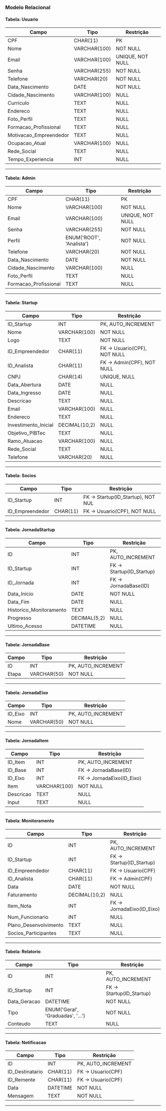 ### Modelo Relacional

#### Tabela: **Usuario**

| Campo                  | Tipo         | Restrição        |
| ---------------------- | ------------ | ---------------- |
| CPF                    | CHAR(11)     | PK               |
| Nome                   | VARCHAR(100) | NOT NULL         |
| Email                  | VARCHAR(100) | UNIQUE, NOT NULL |
| Senha                  | VARCHAR(255) | NOT NULL         |
| Telefone               | VARCHAR(20)  | NOT NULL         |
| Data_Nascimento        | DATE         | NOT NULL         |
| Cidade_Nascimento      | VARCHAR(100) | NULL             |
| Curriculo              | TEXT         | NULL             |
| Endereco               | TEXT         | NULL             |
| Foto_Perfil            | TEXT         | NULL             |
| Formacao_Profissional  | TEXT         | NULL             |
| Motivacao_Empreendedor | TEXT         | NULL             |
| Ocupacao_Atual         | VARCHAR(100) | NULL             |
| Rede_Social            | TEXT         | NULL             |
| Tempo_Experiencia      | INT          | NULL             |

---

#### Tabela: **Admin**

| Campo                 | Tipo                     | Restrição        |
| --------------------- | ------------------------ | ---------------- |
| CPF                   | CHAR(11)                 | PK               |
| Nome                  | VARCHAR(100)             | NOT NULL         |
| Email                 | VARCHAR(100)             | UNIQUE, NOT NULL |
| Senha                 | VARCHAR(255)             | NOT NULL         |
| Perfil                | ENUM('ROOT', 'Analista') | NOT NULL         |
| Telefone              | VARCHAR(20)              | NOT NULL         |
| Data_Nascimento       | DATE                     | NOT NULL         |
| Cidade_Nascimento     | VARCHAR(100)             | NULL             |
| Foto_Perfil           | TEXT                     | NULL             |
| Formacao_Profissional | TEXT                     | NULL             |

---

#### Tabela: **Startup**

| Campo                | Tipo          | Restrição                    |
| -------------------- | ------------- | ---------------------------- |
| ID_Startup           | INT           | PK, AUTO_INCREMENT           |
| Nome                 | VARCHAR(100)  | NOT NULL                     |
| Logo                 | TEXT          | NOT NULL                     |
| ID_Empreendedor      | CHAR(11)      | FK -> Usuario(CPF), NOT NULL |
| ID_Analista          | CHAR(11)      | FK -> Admin(CPF), NOT NULL   |
| CNPJ                 | CHAR(14)      | UNIQUE, NULL                 |
| Data_Abertura        | DATE          | NULL                         |
| Data_Ingresso        | DATE          | NULL                         |
| Descricao            | TEXT          | NULL                         |
| Email                | VARCHAR(100)  | NULL                         |
| Endereco             | TEXT          | NULL                         |
| Investimento_Inicial | DECIMAL(10,2) | NULL                         |
| Objetivo_PIBTec      | TEXT          | NULL                         |
| Ramo_Atuacao         | VARCHAR(100)  | NULL                         |
| Rede_Social          | TEXT          | NULL                         |
| Telefone             | VARCHAR(20)   | NULL                         |

---

#### Tabela: **Socios**

| Campo           | Tipo     | Restrição                          |
| --------------- | -------- | ---------------------------------- |
| ID_Startup      | INT      | FK -> Startup(ID_Startup), NOT NUL |
| ID_Empreendedor | CHAR(11) | FK -> Usuario(CPF), NOT NULL       |

---

#### Tabela: **JornadaStartup**

| Campo                   | Tipo         | Restrição                 |
| ----------------------- | ------------ | ------------------------- |
| ID                      | INT          | PK, AUTO_INCREMENT        |
| ID_Startup              | INT          | FK -> Startup(ID_Startup) |
| ID_Jornada              | INT          | FK -> JornadaBase(ID)     |
| Data_Inicio             | DATE         | NOT NULL                  |
| Data_Fim                | DATE         | NULL                      |
| Historico_Monitoramento | TEXT         | NULL                      |
| Progresso               | DECIMAL(5,2) | NULL                      |
| Ultimo_Acesso           | DATETIME     | NULL                      |

---

#### Tabela: **JornadaBase**

| Campo | Tipo        | Restrição          |
| ----- | ----------- | ------------------ |
| ID    | INT         | PK, AUTO_INCREMENT |
| Etapa | VARCHAR(50) | NOT NULL           |

---

#### Tabela: **JornadaEixo**

| Campo   | Tipo        | Restrição          |
| ------- | ----------- | ------------------ |
| ID_Eixo | INT         | PK, AUTO_INCREMENT |
| Nome    | VARCHAR(50) | NOT NULL           |

---

#### Tabela: **JornadaItem**

| Campo     | Tipo         | Restrição                  |
| --------- | ------------ | -------------------------- |
| ID_Item   | INT          | PK, AUTO_INCREMENT         |
| ID_Base   | INT          | FK -> JornadaBase(ID)      |
| ID_Eixo   | INT          | FK -> JornadaEixo(ID_Eixo) |
| Item      | VARCHAR(100) | NOT NULL                   |
| Descricao | TEXT         | NULL                       |
| Input     | TEXT         | NULL                       |

---

#### Tabela: **Monitoramento**

| Campo                 | Tipo          | Restrição                  |
| --------------------- | ------------- | -------------------------- |
| ID                    | INT           | PK, AUTO_INCREMENT         |
| ID_Startup            | INT           | FK -> Startup(ID_Startup)  |
| ID_Empreendedor       | CHAR(11)      | FK -> Usuario(CPF)         |
| ID_Analista           | CHAR(11)      | FK -> Admin(CPF)           |
| Data                  | DATE          | NOT NULL                   |
| Faturamento           | DECIMAL(10,2) | NULL                       |
| Item_Nota             | INT           | FK -> JornadaEixo(ID_Eixo) |
| Num_Funcionario       | INT           | NULL                       |
| Plano_Desenvolvimento | TEXT          | NULL                       |
| Socios_Participantes  | TEXT          | NULL                       |

---

#### Tabela: **Relatorio**

| Campo        | Tipo                              | Restrição                 |
| ------------ | --------------------------------- | ------------------------- |
| ID           | INT                               | PK, AUTO_INCREMENT        |
| ID_Startup   | INT                               | FK -> Startup(ID_Startup) |
| Data_Geracao | DATETIME                          | NOT NULL                  |
| Tipo         | ENUM('Geral', 'Graduadas', '...') | NOT NULL                  |
| Conteudo     | TEXT                              | NULL                      |

---

#### Tabela: **Notificacao**

| Campo           | Tipo     | Restrição          |
| --------------- | -------- | ------------------ |
| ID              | INT      | PK, AUTO_INCREMENT |
| ID_Destinatario | CHAR(11) | FK -> Usuario(CPF) |
| ID_Remente      | CHAR(11) | FK -> Usuario(CPF) |
| Data            | DATETIME | NOT NULL           |
| Mensagem        | TEXT     | NOT NULL           |

---

